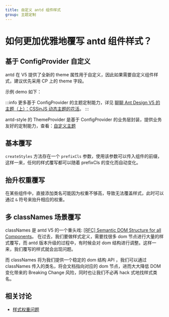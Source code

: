 ```yaml
---
title: 自定义 antd 组件样式
group: 主题定制
---
```


# 如何更加优雅地覆写 antd 组件样式？

## 基于 ConfigProvider 自定义

antd 在 V5 提供了全新的 theme 属性用于自定义，因此如果需要自定义组件样式，建议优先采用 CP 上的 theme 字段。

示例 demo 如下：

<code src="./demos/ConfigProviderOverride.tsx"></code>

:::info
更多基于 ConfigProvider 的主题定制能力，详见 [聊聊 Ant Design V5 的主题（上）：CSSinJS 动态主题的花活](https://www.yuque.com/antfe/featured/durxuu94nvgvgmzq#vFlnd)。
:::

antd-style 的 ThemeProvider 是基于 ConfigProvider 的业务层封装，提供业务友好的定制能力，查看：[自定义主题](/zh-CN/guide/custom-theme)

## 基本覆写

`createStyles` 方法存在一个 `prefixCls` 参数，使用该参数可以传入组件的前缀，这样一来，任何的样式覆写都可以随着 prefixCls 的变化而自动变化。

<code src="./demos/DefaultOverride"></code>

## 抬升权重覆写

在某些组件中，直接添加类名可能因为权重不够高，导致无法覆盖样式，此时可以通过 `&` 符号来抬升相应的权重。

<code src="./demos/OverrideWeight"></code>

## 多 classNames 场景覆写

classNames 是 antd V5 的一个重头戏: [[RFC] Semantic DOM Structure for all Components](https://github.com/ant-design/ant-design/discussions/40221)。
在过去，我们要做样式定义，需要找很多 dom 节点进行大量的样式覆写，而 antd 版本升级的过程中，有时候会对 dom 结构进行调整。这样一来，我们覆写的样式就会出现问题。

而 classNames 将为我们提供一个稳定的 dom 结构 API ，我们可以通过 classNames 传入的类名，将会文档指向对应的 dom 节点，进而大大降低 DOM 变化带来的 Breaking Change 风险，同时也让我们不必再 hack 式地找样式类名。

<code src="./demos/InputclassNames.tsx"></code>

## 相关讨论

- [样式权重问题](https://github.com/ant-design/antd-style/issues/24)
